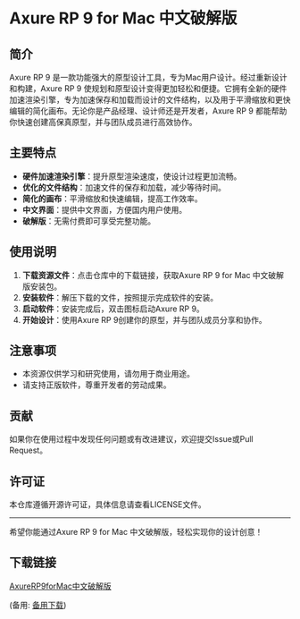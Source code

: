 # Axure RP 9 for Mac 中文破解版

## 简介
Axure RP 9 是一款功能强大的原型设计工具，专为Mac用户设计。经过重新设计和构建，Axure RP 9 使规划和原型设计变得更加轻松和便捷。它拥有全新的硬件加速渲染引擎，专为加速保存和加载而设计的文件结构，以及用于平滑缩放和更快编辑的简化画布。无论你是产品经理、设计师还是开发者，Axure RP 9 都能帮助你快速创建高保真原型，并与团队成员进行高效协作。

## 主要特点
- **硬件加速渲染引擎**：提升原型渲染速度，使设计过程更加流畅。
- **优化的文件结构**：加速文件的保存和加载，减少等待时间。
- **简化的画布**：平滑缩放和快速编辑，提高工作效率。
- **中文界面**：提供中文界面，方便国内用户使用。
- **破解版**：无需付费即可享受完整功能。

## 使用说明
1. **下载资源文件**：点击仓库中的下载链接，获取Axure RP 9 for Mac 中文破解版安装包。
2. **安装软件**：解压下载的文件，按照提示完成软件的安装。
3. **启动软件**：安装完成后，双击图标启动Axure RP 9。
4. **开始设计**：使用Axure RP 9创建你的原型，并与团队成员分享和协作。

## 注意事项
- 本资源仅供学习和研究使用，请勿用于商业用途。
- 请支持正版软件，尊重开发者的劳动成果。

## 贡献
如果你在使用过程中发现任何问题或有改进建议，欢迎提交Issue或Pull Request。

## 许可证
本仓库遵循开源许可证，具体信息请查看LICENSE文件。

---

希望你能通过Axure RP 9 for Mac 中文破解版，轻松实现你的设计创意！

## 下载链接
[AxureRP9forMac中文破解版](https://pan.quark.cn/s/1591e22e4cf3) 

(备用: [备用下载](https://pan.baidu.com/s/1kiE-3N3exVCSZE0AHM1mFg?pwd=1234))
